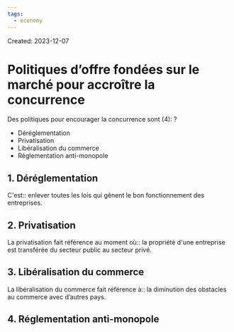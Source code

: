 ```yaml
---
tags:
  - economy
---
```

Created: 2023-12-07

# Politiques d’offre fondées sur le marché pour accroître la concurrence

Des politiques pour encourager la concurrence sont (4):
?
- Déréglementation
- Privatisation
- Libéralisation du commerce
- Réglementation anti-monopole
<!--SR:!2024-01-01,4,190-->

## 1. Déréglementation
C'est:: enlever toutes les lois qui gênent le bon fonctionnement des entreprises.
<!--SR:!2024-01-03,7,210-->

## 2. Privatisation
La privatisation fait référence au moment où:: la propriété d'une entreprise est transférée du secteur public au secteur privé.
<!--SR:!2024-01-04,9,246-->

## 3. Libéralisation du commerce
La libéralisation du commerce fait référence à:: la diminution des obstacles au commerce avec d’autres pays.
<!--SR:!2024-01-09,12,226-->

## 4. Réglementation anti-monopole